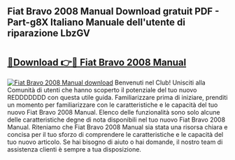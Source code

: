 ## Fiat Bravo 2008 Manual Download gratuit PDF - Part-g8X Italiano Manuale dell'utente di riparazione LbzGV

# <h2><a href="http://dfbkviw.blite.top/?on=Fiat+Bravo+2008+Manual">🔗Download 👉🔴 Fiat Bravo 2008 Manual</a></h2>

[![Fiat Bravo 2008 Manual download](https://i.imgur.com/lujVjoI.png)](http://dfbkviw.blite.top/?on=Fiat+Bravo+2008+Manual)
Benvenuti nel Club! Unisciti alla Comunità di utenti che hanno scoperto il potenziale del tuo nuovo REDDDDDDD con questa utile guida. Familiarizzare prima di iniziare, prenditi un momento per familiarizzare con le caratteristiche e le capacità del tuo nuovo Fiat Bravo 2008 Manual. Elenco delle funzionalità sono solo alcune delle caratteristiche degne di nota disponibili nel tuo nuovo Fiat Bravo 2008 Manual. Riteniamo che Fiat Bravo 2008 Manual sia stata una risorsa chiara e concisa per il tuo sforzo di comprendere le caratteristiche e le capacità del tuo nuovo articolo. Se hai bisogno di aiuto o hai domande, il nostro team di assistenza clienti è sempre a tua disposizione.
